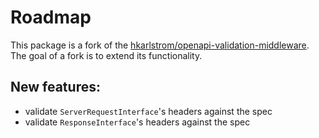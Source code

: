 # Roadmap
This package is a fork of the [hkarlstrom/openapi-validation-middleware](https://github.com/hkarlstrom/openapi-validation-middleware).
The goal of a fork is to extend its functionality.

## New features:
- validate `ServerRequestInterface`'s headers against the spec
- validate `ResponseInterface`'s headers against the spec